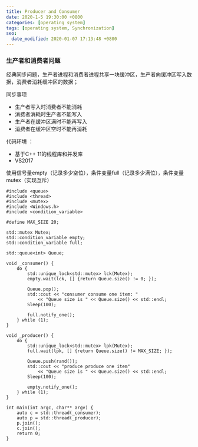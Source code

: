```yaml
---
title: Producer and Consumer
date: 2020-1-5 19:30:00 +0800
categories: [operating system]
tags: [operating system, Synchronization]
seo:
  date_modified: 2020-01-07 17:13:48 +0800
---
```


### 生产者和消费者问题

经典同步问题，生产者进程和消费者进程共享一块缓冲区，生产者向缓冲区写入数据，消费者消耗缓冲区的数据；

同步事项
* 生产者写入时消费者不能消耗
* 消费者消耗时生产者不能写入
* 生产者在缓冲区满时不能再写入
* 消费者在缓冲区空时不能再消耗

代码环境 ：
* 基于C++ 11的线程库和并发库
* VS2017

使用信号量empty（记录多少空位），条件变量full（记录多少满位），条件变量mutex（实现互斥）

```
#include <queue>
#include <thread>             
#include <mutex>
#include <Windows.h>
#include <condition_variable> 

#define MAX_SIZE 20; 

std::mutex Mutex;
std::condition_variable empty;
std::condition_variable full;

std::queue<int> Queue;

void _consumer() {
	do {
		std::unique_lock<std::mutex> lck(Mutex);
		empty.wait(lck, [] {return Queue.size() != 0; });

		Queue.pop();
		std::cout << "consumer consume one item: "
			<< "Queue size is " << Queue.size() << std::endl;
		Sleep(100);

		full.notify_one();
	} while (1);
}

void _producer() {
	do {
		std::unique_lock<std::mutex> lpk(Mutex);
		full.wait(lpk, [] {return Queue.size() != MAX_SIZE; });

		Queue.push(rand());
		std::cout << "produce produce one item"
			<< "Queue size is " << Queue.size() << std::endl;
		Sleep(100);

		empty.notify_one();
	} while (1);
}

int main(int argc, char** argv) {
	auto c = std::thread(_consumer);
	auto p = std::thread(_producer);
	p.join();
	c.join();
	return 0;
}
```
